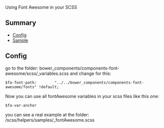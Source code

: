 Using Font Awesome in your SCSS

## Summary 

- [Config](#config)
- [Sample](#sample)

## Config

go to the folder: bower_components/components-font-awesome/scss/_variables.scss and change for this:

```
$fa-font-path:        "../../bower_components/components-font-awesome/fonts" !default;
```


Now you can use all fontAwesome variables in your scss files like this one:

```
$fa-var-anchor
```

you can see a real example at the folder: /scss/helpers/samples/_fontAwesome.scss





